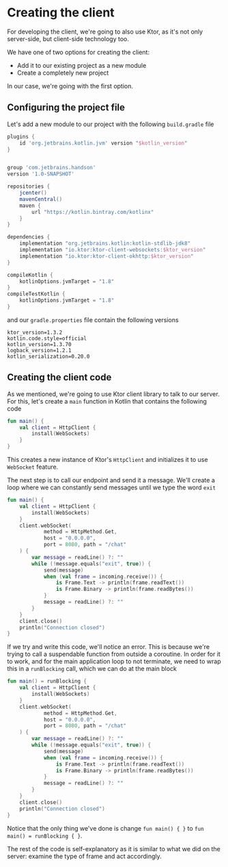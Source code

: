 # Creating the client

For developing the client, we're going to also use Ktor, as it's not only server-side, but
client-side technology too. 

We have one of two options for creating the client:

* Add it to our existing project as a new module
* Create a completely new project

In our case, we're going with the first option.

## Configuring the project file 

Let's add a new module to our project with the following `build.gradle` file

```groovy
plugins {
    id 'org.jetbrains.kotlin.jvm' version "$kotlin_version"
}


group 'com.jetbrains.handson'
version '1.0-SNAPSHOT'

repositories {
    jcenter()
    mavenCentral()
    maven {
        url "https://kotlin.bintray.com/kotlinx"
    }
}

dependencies {
    implementation "org.jetbrains.kotlin:kotlin-stdlib-jdk8"
    implementation "io.ktor:ktor-client-websockets:$ktor_version"
    implementation "io.ktor:ktor-client-okhttp:$ktor_version"
}

compileKotlin {
    kotlinOptions.jvmTarget = "1.8"
}
compileTestKotlin {
    kotlinOptions.jvmTarget = "1.8"
}
```

and our `gradle.properties` file contain the following versions

```
ktor_version=1.3.2
kotlin.code.style=official
kotlin_version=1.3.70
logback_version=1.2.1
kotlin_serialization=0.20.0
```

## Creating the client code

As we mentioned, we're going to use Ktor client library to talk to our server. For this, let's create a `main` function in Kotlin
that contains the following code

```kotlin
fun main() {
    val client = HttpClient {
        install(WebSockets)
    }
}
```

This creates a new instance of Ktor's `HttpClient` and initializes it to use `WebSocket` feature.

The next step is to call our endpoint and send it a message. We'll create a loop where we can constantly
send messages until we type the word `exit`

```kotlin
fun main() {
    val client = HttpClient {
        install(WebSockets)
    }
    client.webSocket(
            method = HttpMethod.Get,
            host = "0.0.0.0",
            port = 8080, path = "/chat"
    ) {
        var message = readLine() ?: ""
        while (!message.equals("exit", true)) {
            send(message)
            when (val frame = incoming.receive()) {
                is Frame.Text -> println(frame.readText())
                is Frame.Binary -> println(frame.readBytes())
            }
            message = readLine() ?: ""
        }
    }
    client.close()
    println("Connection closed")
}
```

If we try and write this code, we'll notice an error. This is because we're trying to call
a suspendable function from outside a coroutine. In order for it to work, and for the main application
loop to not terminate, we need to wrap this in a `runBlocking` call, which we can do at the main
block

```kotlin
fun main() = runBlocking {
    val client = HttpClient {
        install(WebSockets)
    }
    client.webSocket(
            method = HttpMethod.Get,
            host = "0.0.0.0",
            port = 8080, path = "/chat"
    ) {
        var message = readLine() ?: ""
        while (!message.equals("exit", true)) {
            send(message)
            when (val frame = incoming.receive()) {
                is Frame.Text -> println(frame.readText())
                is Frame.Binary -> println(frame.readBytes())
            }
            message = readLine() ?: ""
        }
    }
    client.close()
    println("Connection closed")
}
```

Notice that the only thing we've done is change `fun main() { }` to `fun main() = runBlocking { }`.

The rest of the code is self-explanatory as it is similar to what we did on the server: examine the type
of frame and act accordingly.
